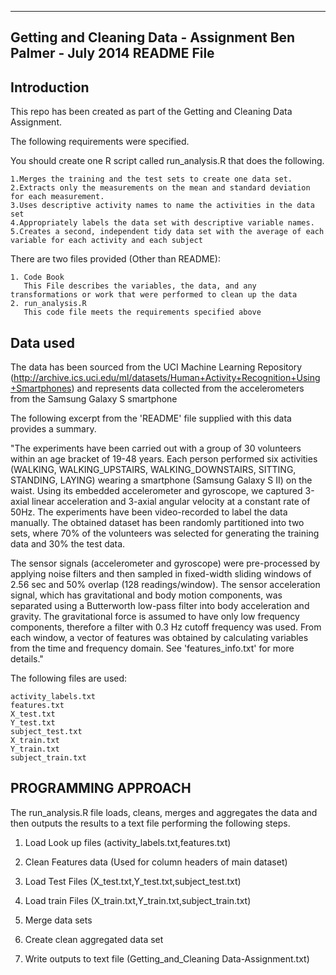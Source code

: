 -----------------------------------------------------------------
Getting and Cleaning Data - Assignment
Ben Palmer - July 2014
README File
-----------------------------------------------------------------


## Introduction


This repo has been created as part of the Getting and Cleaning Data Assignment. 

The following requirements were specified.


You should create one R script called run_analysis.R that does the following.

	1.Merges the training and the test sets to create one data set.
	2.Extracts only the measurements on the mean and standard deviation for each measurement. 
	3.Uses descriptive activity names to name the activities in the data set
	4.Appropriately labels the data set with descriptive variable names. 
	5.Creates a second, independent tidy data set with the average of each variable for each activity and each subject


There are two files provided (Other than README):

	1. Code Book 
	   This File describes the variables, the data, and any transformations or work that were performed to clean up the data
	2. run_analysis.R
	   This code file meets the requirements specified above	


## Data used


The data has been sourced from the UCI Machine Learning Repository (http://archive.ics.uci.edu/ml/datasets/Human+Activity+Recognition+Using+Smartphones) and represents data collected from the accelerometers from the Samsung Galaxy S smartphone

The following excerpt from the 'README' file supplied with this data provides a summary.

"The experiments have been carried out with a group of 30 volunteers within an age bracket of 19-48 years. Each person performed six activities (WALKING, WALKING_UPSTAIRS, WALKING_DOWNSTAIRS, SITTING, STANDING, LAYING) wearing a smartphone (Samsung Galaxy S II) on the waist. Using its embedded accelerometer and gyroscope, we captured 3-axial linear acceleration and 3-axial angular velocity at a constant rate of 50Hz. The experiments have been video-recorded to label the data manually. The obtained dataset has been randomly partitioned into two sets, where 70% of the volunteers was selected for generating the training data and 30% the test data. 

The sensor signals (accelerometer and gyroscope) were pre-processed by applying noise filters and then sampled in fixed-width sliding windows of 2.56 sec and 50% overlap (128 readings/window). The sensor acceleration signal, which has gravitational and body motion components, was separated using a Butterworth low-pass filter into body acceleration and gravity. The gravitational force is assumed to have only low frequency components, therefore a filter with 0.3 Hz cutoff frequency was used. From each window, a vector of features was obtained by calculating variables from the time and frequency domain. See 'features_info.txt' for more details."

The following files are used:

	activity_labels.txt
	features.txt
	X_test.txt
	Y_test.txt
	subject_test.txt
	X_train.txt
	Y_train.txt
	subject_train.txt




## PROGRAMMING APPROACH

The run_analysis.R file loads, cleans, merges and aggregates the data and then outputs the results to a text file performing the following steps.


1. Load Look up files (activity_labels.txt,features.txt)

2. Clean Features data (Used for column headers of main dataset) 

3. Load Test Files (X_test.txt,Y_test.txt,subject_test.txt)

4. Load train Files (X_train.txt,Y_train.txt,subject_train.txt)

5. Merge data sets

6. Create clean aggregated data set

7. Write outputs to text file (Getting_and_Cleaning Data-Assignment.txt)

